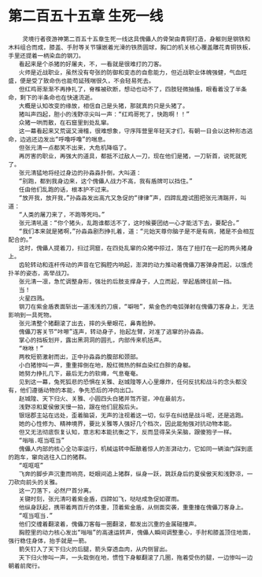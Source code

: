 # 第二百五十五章 生死一线
        灵境行者夜游神第二百五十五章生死一线这具傀儡人的骨架由青铜打造，身躯则是钢铁和木料组合而成，膝盖、手肘等关节镶嵌着光滑的铁质圆球，胸口的机关核心覆盖雕花青铜铁板，手里还提着一柄染血的钢刀。
       看起来是个杀猪的好屠夫，不，一看就是很难打的刀客。
       火师是近战职业，虽然没有夸张的防御和变态的自愈能力，但近战职业体魄强健，气血旺盛，便是受了致命伤也能苟延残喘很久，不会轻易死去。
       但红鸡哥渐渐不再挣扎了，脊椎被砍断，想动也动不了，四肢轻微抽搐，眼看着没了半条命，剩下的半条命也在快速流逝。
       大概是认知改变的缘故，相信自己是头猪，那就真的只是头猪了。
       猪叫声四起，胆小的浅野凉尖叫一声：“红鸡哥死了，快跑啊！！”
       众猪一哄而散，在石窟里到处乱窜。
       这一幕看起来又荒诞又滑稽，很难想象，守序阵营里年轻天才们，有朝一日会以这种形态逃命，边逃还边发出“呼噜呼噜”的喘息。
       但张元清一点都笑不出来，大危机降临了。
       再厉害的职业，再强大的道具，都抵不过敌人一刀，现在他们是猪，一刀斩首，说死就死了。
       张元清猛地将经过身边的孙淼淼扑倒，大叫道：
       “别跑，都到我身边来，这个傀儡人战力不高，我有盾牌可以挡住。”
       任由他们乱跑的话，根本护不过来。
       “放开我，放开我，”孙淼淼发出高亢又急促的“律律”声，四蹄乱蹬试图把张元清踹开，叫道：
       “人类的屠刀来了，不跑等死吗。”
       张元清吼道：“你个猪头，乱跑谁都活不了，这时候要团结一心才能活下去，要配合。”
       “我们本来就是猪啊，”孙淼淼剧烈挣扎着，道：“元始天尊你脑子是不是有病，猪是不会相互配合的。”
       这时，傀儡人提着刀，扫过洞窟，在四处乱窜的众猪中掠过，落在了扭打在一起的两头猪身上。
       齿轮转动和连杆传动的声音在它胸腔内响起，澎湃的动力推动着傀儡刀客弹身而起，以饿虎扑羊的姿态，高举战刀。
       张元清一凛，急忙调整身形，强壮的后肢支撑身子，人立而起，举起盾牌往前一挡。
       当！
       火星四溅。
       钢刀在紫金盾表面斩出一道浅浅的刀痕，“噼啪”，紫金色的电弧弹射在傀儡刀客身上，无法影响到一具死物。
       张元清整个猪翻滚了出去，摔的头晕眼花，鼻青脸肿。
       傀儡刀客关节“咔嚓”连声，转动身子，抬起左臂，对准了逃窜的孙淼淼。
       掌心的挡板划开，露出黑洞洞的圆孔，内部传来机括声。
       “咻咻！”
       两枚短箭激射而出，正中孙淼淼的腹部和颈部。
       小白猪惨叫一声，重重摔倒在地，殷红微热的鲜血染红白胖的身躯。
       她努力挣扎几下，最后无力的软瘫，气息奄奄。
       见到这一幕，兔死狐悲的恐惧在关雅、赵城隍等人心里爆炸，任何反抗和战斗的念头都没有，他们遵循动物的本能，争先恐后的冲向出口。
       赵城隍、天下归火、关雅、小圆四头白猪并驾齐驱，冲在最前方。
       浅野凉和夏侯傲天慢一拍，跟在他们屁股后头。
       银瑶郡主站在远处，歪着脑袋，无声的注视着这一切，似乎在纠结是战斗呢，还是逃跑。
       她的心性修为、精神境界，要比关雅等人强好几个档次，因此能勉强对抗动物本能。
       但又无法彻底恢复认知，意志和本能抗衡之下，反而显得呆头呆脑，跟傻狍子一样。
       “嗡嗡.哐当哐当”
       傀儡人内部的核心全功率运行，机械运转中酝酿着惊人的澎湃动力，它如同一辆油门踩到底的跑车，窜向逃往入口的猪群。
       “哐哐哐”
       飞奔的脚步声沉重而响亮，眨眼间追上猪群，纵身一跃，跳跃身后的夏侯傲天和浅野凉，一刀砍向前头的关雅。
       这一刀落下，必然尸首分离。
       关键时刻，张元清叼着紫金盾，四蹄如飞，哒哒成急促如骤雨。
       他纵身跃起，携带着两百斤的体重，顶着紫金盾，从侧面突袭，重重撞在傀儡刀客身上。
       “哐当哐当.”
       他们交缠着翻滚着，傀儡刀客每一圈翻滚，都发出沉重的金属碰撞声。
       胸腔里的动力核心发出“嗡嗡”的高速运转声，傀儡人瞬间调整重心，手肘和膝盖顶住地面，强行稳住身体，抬手就是一箭。
       箭矢钉入了天下归火的后腿，箭头穿透血肉，从内侧冒出。
       天下归火惨叫一声，一头栽倒在地，惯性下身躯翻滚了几圈，拖着受伤的腿，一边惨叫一边朝着前爬行。